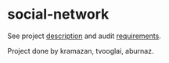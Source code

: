 # social-network

See project [description](https://github.com/01-edu/public/tree/master/subjects/social-network) and audit [requirements](https://github.com/01-edu/public/tree/master/subjects/social-network/audit).

Project done by kramazan, tvooglai, aburnaz.
